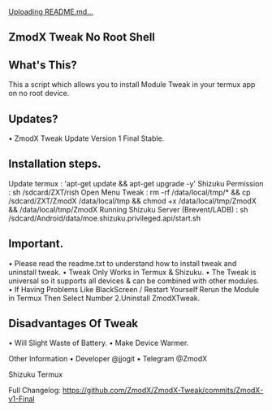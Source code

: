 [Uploading README.md…]()
## ZmodX Tweak No Root Shell

## What's This?
This a script which allows you to install Module Tweak in your termux app on no root device.

## Updates?
• ZmodX Tweak Update Version 1 Final Stable.

## Installation steps.
Update termux : 'apt-get update && apt-get upgrade -y'
Shizuku Permission : sh /sdcard/ZXT/rish
Open Menu Tweak : rm -rf /data/local/tmp/* && cp /sdcard/ZXT/ZmodX /data/local/tmp && chmod +x /data/local/tmp/ZmodX && /data/local/tmp/ZmodX
Running Shizuku Server (Brevent/LADB) : sh /sdcard/Android/data/moe.shizuku.privileged.api/start.sh

## Important.
• Please read the readme.txt to understand how to install tweak and uninstall tweak.
• Tweak Only Works in Termux & Shizuku.
• The Tweak is universal so it supports all devices & can be combined with other modules.
• If Having Problems Like BlackScreen / Restart Yourself
Rerun the Module in Termux Then Select Number 2.Uninstall  ZmodXTweak.

## Disadvantages Of Tweak
• Will Slight Waste of Battery.
• Make Device Warmer.

Other Information
• Developer @jjogit
• Telegram @ZmodX

Shizuku
Termux

Full Changelog: https://github.com/ZmodX/ZmodX-Tweak/commits/ZmodX-v1-Final
